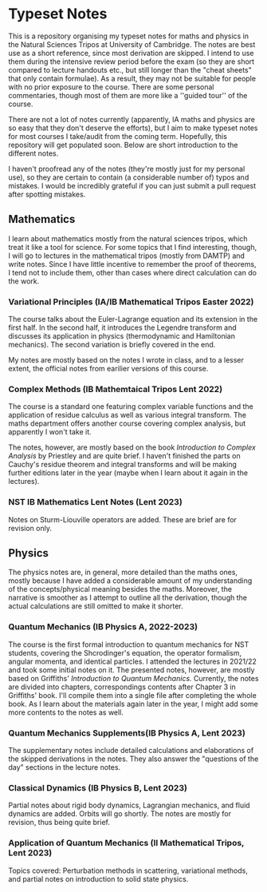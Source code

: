 # Typeset Notes
This is a repository organising my typeset notes for maths and physics in the Natural Sciences Tripos at University of Cambridge.  The notes are best use as a short reference, since most derivation are skipped. I intend to use them during the intensive review period before the exam (so they are short compared to lecture handouts etc., but still longer than the "cheat sheets" that only contain formulae). As a result, they may not be suitable for people with no prior exposure to the course. There are some personal commentaries, though most of them are more like a ''guided tour'' of the course. 

There are not a lot of notes currently (apparently, IA maths and physics are so easy that they don't deserve the efforts), but I aim to make typeset notes for most courses I take/audit from the coming term. Hopefully, this repository will get populated soon. Below are short introduction to the different notes. 

I haven't proofread any of the notes (they're mostly just for my personal use), so they are certain to contain (a considerable number of) typos and mistakes. I would be incredibly grateful if you can just submit a pull request after spotting mistakes. 

## Mathematics 
I learn about mathematics mostly from the natural sciences tripos, which treat it like a tool for science. For some topics that I find interesting, though, I will go to lectures in the mathematical tripos (mostly from DAMTP) and write notes. Since I have little incentive to remember the proof of theorems, I tend not to include them, other than cases where direct calculation can do the work. 

### Variational Principles (IA/IB Mathematical Tripos Easter 2022)
The course talks about the Euler-Lagrange equation and its extension in the first half. In the second half, it introduces the Legendre transform and discusses its application in physics (thermodynamic and Hamiltonian mechanics). The second variation is briefly covered in the end. 

My notes are mostly based on the notes I wrote in class, and to a lesser extent, the official notes from earilier versions of this course. 

### Complex Methods (IB Mathemtaical Tripos Lent 2022)
The course is a standard one featuring complex variable functions and the application of residue calculus as well as various integral transform. The maths department offers another course covering complex analysis, but apparently I won't take it. 

The notes, however, are mostly based on the book *Introduction to Complex Analysis* by Priestley and are quite brief. I haven't finished the parts on Cauchy's residue theorem and integral transforms and will be making further editions later in the year (maybe when I learn about it again in the lectures).

### NST IB Mathematics Lent Notes (Lent 2023)
Notes on Sturm-Liouville operators are added. These are brief are for revision only. 

## Physics
The physics notes are, in general, more detailed than the maths ones, mostly because I have added a considerable amount of my understanding of the concepts/physical meaning besides the maths. Moreover, the narrative is smoother as I attempt to outline all the derivation, though the actual calculations are still omitted to make it shorter.  

### Quantum Mechanics (IB Physics A, 2022-2023)
The course is the first formal introduction to quantum mechanics for NST students, covering the Shcrodinger's equation, the operator formalism, angular momenta, and identical particles. I attended the lectures in 2021/22 and took some initial notes on it. The presented notes, however, are mostly based on Griffiths' *Introduction to Quantum Mechanics.* Currently, the notes are divided into chapters, correspondings contents after Chapter 3 in Griffiths' book. I'll compile them into a single file after completing the whole book. As I learn about the materials again later in the year, I might add some more contents to the notes as well. 

### Quantum Mechanics Supplements(IB Physics A, Lent 2023)
The supplementary notes include detailed calculations and elaborations of the skipped derivations in the notes. They also answer the "questions of the day" sections in the lecture notes. 

### Classical Dynamics (IB Physics B, Lent 2023)
Partial notes about rigid body dynamics, Lagrangian mechanics, and fluid dynamics are added. Orbits will go shortly. The notes are mostly for revision, thus being quite brief.

### Application of Quantum Mechanics (II Mathematical Tripos, Lent 2023)
Topics covered: Perturbation methods in scattering, variational methods, and partial notes on introduction to solid state physics.
